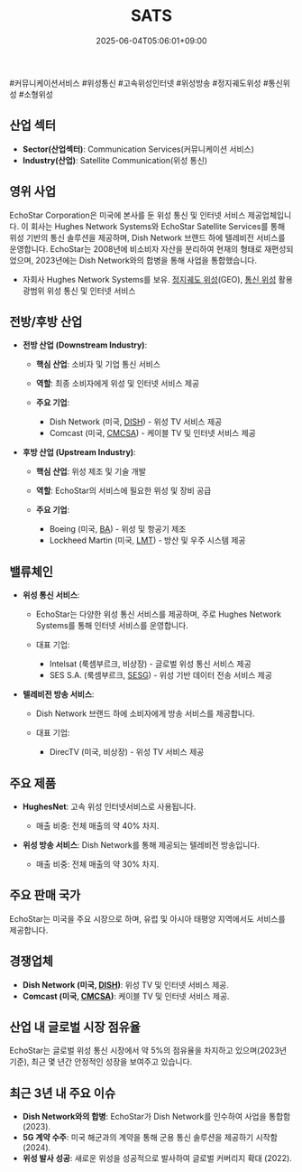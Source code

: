 ﻿---
title: "SATS"
date: 2025-06-04T05:06:01+09:00
lastmod: 2025-06-04T05:06:01+09:00
type: docs
sidebar:
  open: true
weight: 770
---
<div style="display:none">
  <meta property="article:published_time" content="2025-06-03T20:06:01Z" />
  <meta property="article:modified_time" content="2025-06-03T20:06:01Z" />
</div>
#커뮤니케이션서비스 #위성통신 #고속위성인터넷 #위성방송  #정지궤도위성 #통신위성 #소형위성 

## 산업 섹터

- **Sector(산업섹터)**: Communication Services(커뮤니케이션 서비스)
- **Industry(산업)**: Satellite Communication(위성 통신)

## 영위 사업

EchoStar Corporation은 미국에 본사를 둔 위성 통신 및 인터넷 서비스 제공업체입니다. 이 회사는 Hughes Network Systems와 EchoStar Satellite Services를 통해 위성 기반의 통신 솔루션을 제공하며, Dish Network 브랜드 하에 텔레비전 서비스를 운영합니다. EchoStar는 2008년에 비소비자 자산을 분리하여 현재의 형태로 재편성되었으며, 2023년에는 Dish Network와의 합병을 통해 사업을 통합했습니다.

- 자회사 Hughes Network Systems를 보유. [정지궤도 위성](/industry-study/정지궤도-위성/)(GEO), [통신 위성](/industry-study/통신-위성/) 활용 광범위 위성 통신 및 인터넷 서비스

## 전방/후방 산업

- **전방 산업 (Downstream Industry)**:
    
    - **핵심 산업**: 소비자 및 기업 통신 서비스
    - **역할**: 최종 소비자에게 위성 및 인터넷 서비스 제공
    - **주요 기업**:
        
        - Dish Network (미국, [DISH](/company-analysis/dish/)) - 위성 TV 서비스 제공
        - Comcast (미국, [CMCSA](/company-analysis/cmcsa/)) - 케이블 TV 및 인터넷 서비스 제공

- **후방 산업 (Upstream Industry)**:
    
    - **핵심 산업**: 위성 제조 및 기술 개발
    - **역할**: EchoStar의 서비스에 필요한 위성 및 장비 공급
    - **주요 기업**:
        
        - Boeing (미국, [BA](/company-analysis/ba/)) - 위성 및 항공기 제조
        - Lockheed Martin (미국, [LMT](/company-analysis/lmt/)) - 방산 및 우주 시스템 제공

## 밸류체인

- **위성 통신 서비스**:
    
    - EchoStar는 다양한 위성 통신 서비스를 제공하며, 주로 Hughes Network Systems를 통해 인터넷 서비스를 운영합니다.
    - 대표 기업:
        
        - Intelsat (룩셈부르크, 비상장) - 글로벌 위성 통신 서비스 제공
        - SES S.A. (룩셈부르크, [SESG](/company-analysis/sesg/)) - 위성 기반 데이터 전송 서비스 제공

- **텔레비전 방송 서비스**:
    
    - Dish Network 브랜드 하에 소비자에게 방송 서비스를 제공합니다.
    - 대표 기업:
        
        - DirecTV (미국, 비상장) - 위성 TV 서비스 제공

## 주요 제품

- **HughesNet**: 고속 위성 인터넷서비스로 사용됩니다.
    
    - 매출 비중: 전체 매출의 약 40% 차지.
    
- **위성 방송 서비스**: Dish Network를 통해 제공되는 텔레비전 방송입니다.
    
    - 매출 비중: 전체 매출의 약 30% 차지.

## 주요 판매 국가

EchoStar는 미국을 주요 시장으로 하며, 유럽 및 아시아 태평양 지역에서도 서비스를 제공합니다.

## 경쟁업체

- **Dish Network (미국, [DISH](/company-analysis/dish/))**: 위성 TV 및 인터넷 서비스 제공.
- **Comcast (미국, [CMCSA](/company-analysis/cmcsa/))**: 케이블 TV 및 인터넷 서비스 제공.

## 산업 내 글로벌 시장 점유율

EchoStar는 글로벌 위성 통신 시장에서 약 5%의 점유율을 차지하고 있으며(2023년 기준), 최근 몇 년간 안정적인 성장을 보여주고 있습니다.

## 최근 3년 내 주요 이슈

- **Dish Network와의 합병**: EchoStar가 Dish Network를 인수하여 사업을 통합함 (2023).
- **5G 계약 수주**: 미국 해군과의 계약을 통해 군용 통신 솔루션을 제공하기 시작함 (2024).
- **위성 발사 성공**: 새로운 위성을 성공적으로 발사하여 글로벌 커버리지 확대 (2022).
